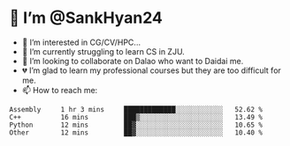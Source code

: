 # 👋 I’m @SankHyan24

- 👀 I’m interested in CG/CV/HPC...
- 🌱 I’m currently struggling to learn CS in ZJU.
- 💞️ I’m looking to collaborate on Dalao who want to Daidai me.
- 💔 I’m glad to learn my professional courses but they are too difficult for me.
- 📫 How to reach me:


<!---
SankHyan24/SankHyan24 is a ✨ special ✨ repository because its `README.md` (this file) appears on your GitHub profile.
You can click the Preview link to take a look at your changes.
--->
<!--START_SECTION:waka-->

```text
Assembly     1 hr 3 mins     █████████████░░░░░░░░░░░░   52.62 %
C++          16 mins         ███▒░░░░░░░░░░░░░░░░░░░░░   13.49 %
Python       12 mins         ██▓░░░░░░░░░░░░░░░░░░░░░░   10.65 %
Other        12 mins         ██▓░░░░░░░░░░░░░░░░░░░░░░   10.40 %
```

<!--END_SECTION:waka-->
